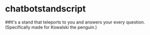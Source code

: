 # chatbotstandscript
##It's a stand that teleports to you and answers your every question. (Specifically made for Kowalski the penguin.)

